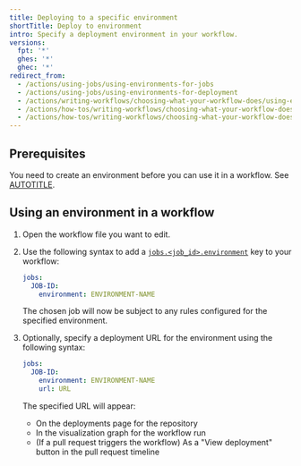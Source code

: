 ```yaml
---
title: Deploying to a specific environment
shortTitle: Deploy to environment
intro: Specify a deployment environment in your workflow.
versions:
  fpt: '*'
  ghes: '*'
  ghec: '*'
redirect_from:
  - /actions/using-jobs/using-environments-for-jobs
  - /actions/using-jobs/using-environments-for-deployment
  - /actions/writing-workflows/choosing-what-your-workflow-does/using-environments-for-deployment
  - /actions/how-tos/writing-workflows/choosing-what-your-workflow-does/using-environments-for-deployment
  - /actions/how-tos/writing-workflows/choosing-what-your-workflow-does/deploying-to-a-specific-environment
---
```


## Prerequisites

You need to create an environment before you can use it in a workflow. See [AUTOTITLE](/actions/how-tos/managing-workflow-runs-and-deployments/managing-deployments/managing-environments-for-deployment#creating-an-environment).

## Using an environment in a workflow

1. Open the workflow file you want to edit.
1. Use the following syntax to add a [`jobs.<job_id>.environment`](/actions/using-workflows/workflow-syntax-for-github-actions#jobsjob_idenvironment) key to your workflow:

    ```yaml copy
    jobs:
      JOB-ID:
        environment: ENVIRONMENT-NAME
    ```

    The chosen job will now be subject to any rules configured for the specified environment.
1. Optionally, specify a deployment URL for the environment using the following syntax:

    ```yaml copy
    jobs:
      JOB-ID:
        environment: ENVIRONMENT-NAME
        url: URL
    ```

    The specified URL will appear:
    * On the deployments page for the repository
    * In the visualization graph for the workflow run
    * (If a pull request triggers the workflow) As a "View deployment" button in the pull request timeline
